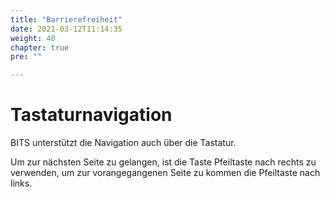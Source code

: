 ```yaml
---
title: "Barrierefreiheit"
date: 2021-03-12T11:14:35
weight: 40
chapter: true
pre: ""

---
```


# Tastaturnavigation

BITS unterstützt die Navigation auch über die Tastatur.

Um zur nächsten Seite zu gelangen, ist die Taste Pfeiltaste nach rechts zu verwenden, um zur vorangegangenen Seite zu kommen die Pfeiltaste nach links.
